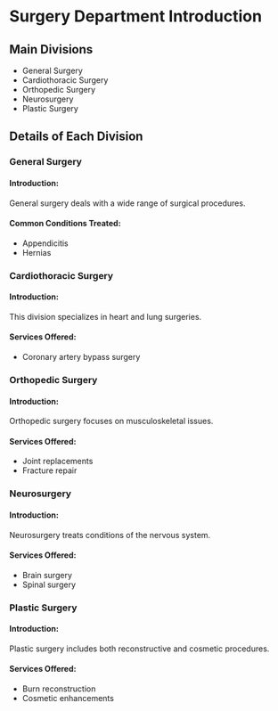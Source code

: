 # Surgery Department Introduction

## Main Divisions
   - General Surgery
   - Cardiothoracic Surgery
   - Orthopedic Surgery
   - Neurosurgery
   - Plastic Surgery

## Details of Each Division

### General Surgery
#### Introduction:
General surgery deals with a wide range of surgical procedures.

#### Common Conditions Treated:
- Appendicitis
- Hernias

### Cardiothoracic Surgery
#### Introduction:
This division specializes in heart and lung surgeries.

#### Services Offered:
- Coronary artery bypass surgery

### Orthopedic Surgery
#### Introduction:
Orthopedic surgery focuses on musculoskeletal issues.

#### Services Offered:
- Joint replacements
- Fracture repair

### Neurosurgery
#### Introduction:
Neurosurgery treats conditions of the nervous system.

#### Services Offered:
- Brain surgery
- Spinal surgery

### Plastic Surgery
#### Introduction:
Plastic surgery includes both reconstructive and cosmetic procedures.

#### Services Offered:
- Burn reconstruction
- Cosmetic enhancements